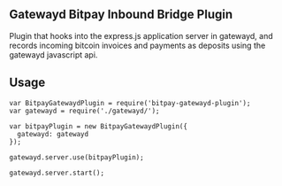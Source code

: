 ## Gatewayd Bitpay Inbound Bridge Plugin

Plugin that hooks into the express.js application server in gatewayd, and records incoming bitcoin invoices and payments as deposits using the gatewayd javascript api.

## Usage

    var BitpayGatewaydPlugin = require('bitpay-gatewayd-plugin');
    var gatewayd = require('./gatewayd/');

    var bitpayPlugin = new BitpayGatewaydPlugin({
      gatewayd: gatewayd
    });

    gatewayd.server.use(bitpayPlugin);
    
    gatewayd.server.start();

